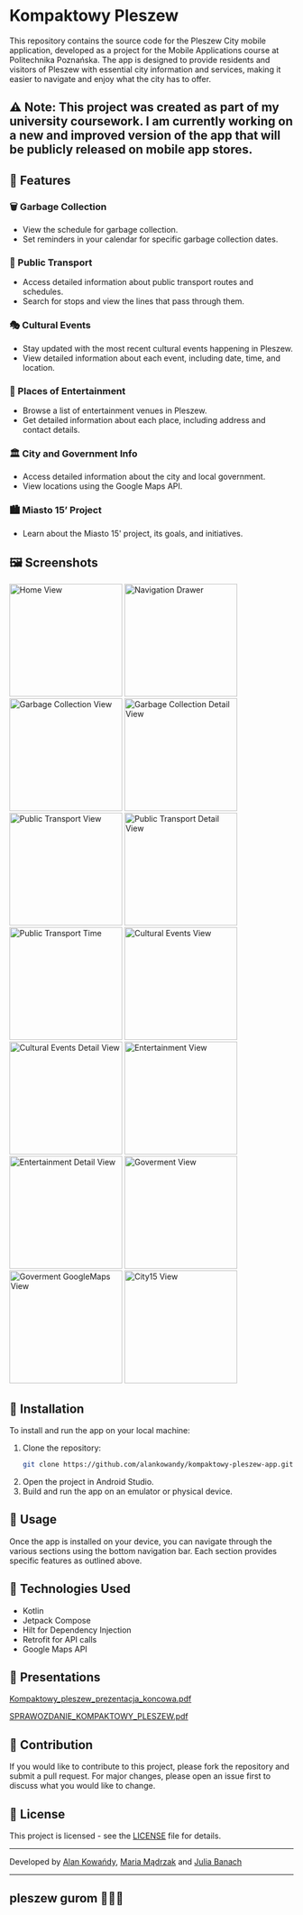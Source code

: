 # Kompaktowy Pleszew

This repository contains the source code for the Pleszew City mobile application, developed as a project for the Mobile Applications course at Politechnika Poznańska. The app is designed to provide residents and visitors of Pleszew with essential city information and services, making it easier to navigate and enjoy what the city has to offer.

## ⚠️ **Note**: This project was created as part of my university coursework. I am currently working on a **new and improved version** of the app that will be publicly released on mobile app stores.

## 📱 Features

### 🗑️ Garbage Collection
- View the schedule for garbage collection.
- Set reminders in your calendar for specific garbage collection dates.

### 🚌 Public Transport
- Access detailed information about public transport routes and schedules.
- Search for stops and view the lines that pass through them.

### 🎭 Cultural Events
- Stay updated with the most recent cultural events happening in Pleszew.
- View detailed information about each event, including date, time, and location.

### 🎉 Places of Entertainment
- Browse a list of entertainment venues in Pleszew.
- Get detailed information about each place, including address and contact details.

### 🏛️ City and Government Info
- Access detailed information about the city and local government.
- View locations using the Google Maps API.

### 🏙️ Miasto 15’ Project
- Learn about the Miasto 15' project, its goals, and initiatives.

## 🖼️ Screenshots

<p>
    <img src="https://github.com/alankowandy/kompaktowy-pleszew-app/assets/100705149/17f80db8-ac8a-43fe-81a4-51492f7e2ccc" alt="Home View" width="200">
    <img src="https://github.com/alankowandy/kompaktowy-pleszew-app/assets/100705149/94f340d0-84d5-4abf-8a78-94075ffa250e" alt="Navigation Drawer" width="200">
    <img src="https://github.com/alankowandy/kompaktowy-pleszew-app/assets/100705149/919b0246-d7b7-48b8-ab0c-5ba257a283b9" alt="Garbage Collection View" width="200">
    <img src="https://github.com/alankowandy/kompaktowy-pleszew-app/assets/100705149/16a74228-9d35-4531-80d5-9bbc9b1a80e7" alt="Garbage Collection Detail View" width="200">
    <img src="https://github.com/alankowandy/kompaktowy-pleszew-app/assets/100705149/f8534b0c-804d-4884-96f9-df1eb83490c6" alt="Public Transport View" width="200">
    <img src="https://github.com/alankowandy/kompaktowy-pleszew-app/assets/100705149/f2f764ba-da45-4e00-8e99-c651255b4b3d" alt="Public Transport Detail View" width="200">
    <img src="https://github.com/alankowandy/kompaktowy-pleszew-app/assets/100705149/9a15f7fc-ca9f-490d-b23e-47ba6198cfb6" alt="Public Transport Time" width="200">
    <img src="https://github.com/alankowandy/kompaktowy-pleszew-app/assets/100705149/2683d554-297e-417f-8ac3-0cc9029c7730" alt="Cultural Events View" width="200">
    <img src="https://github.com/alankowandy/kompaktowy-pleszew-app/assets/100705149/d5c343ed-854d-41b7-8639-70cb477920c8" alt="Cultural Events Detail View" width="200">
    <img src="https://github.com/alankowandy/kompaktowy-pleszew-app/assets/100705149/3b085aee-96ac-48d9-a0c8-ca73273b30c6" alt="Entertainment View" width="200">
    <img src="https://github.com/alankowandy/kompaktowy-pleszew-app/assets/100705149/6a4c7848-1671-451b-b572-ebb9115563e6" alt="Entertainment Detail View" width="200">
    <img src="https://github.com/alankowandy/kompaktowy-pleszew-app/assets/100705149/5794e754-fe79-44d0-b975-57697d6ff579" alt="Goverment View" width="200">
    <img src="https://github.com/alankowandy/kompaktowy-pleszew-app/assets/100705149/40967b6c-2c7b-4026-8bc0-b3cd9d45f240" alt="Goverment GoogleMaps View" width="200">
    <img src="https://github.com/alankowandy/kompaktowy-pleszew-app/assets/100705149/844a3527-bce9-4834-82aa-6fd98f21c9a8" alt="City15 View" width="200">
</p>

## 🚀 Installation

To install and run the app on your local machine:

1. Clone the repository:
   ```bash
   git clone https://github.com/alankowandy/kompaktowy-pleszew-app.git
2. Open the project in Android Studio.
3. Build and run the app on an emulator or physical device.

## 🧭 Usage

Once the app is installed on your device, you can navigate through the various sections using the bottom navigation bar. Each section provides specific features as outlined above.

## 🔧 Technologies Used

- Kotlin
- Jetpack Compose
- Hilt for Dependency Injection
- Retrofit for API calls
- Google Maps API

## 📂 Presentations

[Kompaktowy_pleszew_prezentacja_koncowa.pdf](https://github.com/user-attachments/files/15973928/Kompaktowy_pleszew_prezentacja_koncowa_147259_154015_154054.pdf)

[SPRAWOZDANIE_KOMPAKTOWY_PLESZEW.pdf](https://github.com/user-attachments/files/15973930/SPRAWOZDANIE_KOMPAKTOWY_PLESZEW_147259_154015_154054.pdf)



## 🤝 Contribution

If you would like to contribute to this project, please fork the repository and submit a pull request. For major changes, please open an issue first to discuss what you would like to change.

## 📄 License

This project is licensed - see the [LICENSE](LICENSE) file for details.

---

Developed by [Alan Kowańdy](https://github.com/alankowandy), [Maria Mądrzak](https://github.com/szarrk) and [Julia Banach](https://github.com/juliaban)

---

<h2>pleszew gurom 🫷😎🫸</h2>

